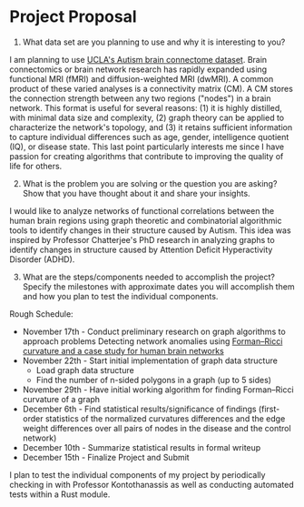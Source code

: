 # Project Proposal

1. What data set are you planning to use and why it is interesting to you?

I am planning to use [UCLA's Autism brain connectome dataset](http://umcd.humanconnectomeproject.org/umcd/default/browse_studies). Brain connectomics or brain network research has rapidly expanded using functional MRI (fMRI) and diffusion-weighted MRI (dwMRI). A common product of these varied analyses is a connectivity matrix (CM). A CM stores the connection strength between any two regions ("nodes") in a brain network. This format is useful for several reasons: (1) it is highly distilled, with minimal data size and complexity, (2) graph theory can be applied to characterize the network's topology, and (3) it retains sufficient information to capture individual differences such as age, gender, intelligence quotient (IQ), or disease state. This last point particularly interests me since I have passion for creating algorithms that contribute to improving the quality of life for others.

2. What is the problem you are solving or the question you are asking? Show that you have thought about it and share your insights.

I would like to analyze networks of functional correlations between the human brain regions using graph theoretic and combinatorial algorithmic tools to identify changes in their structure caused by Autism. This idea was inspired by Professor Chatterjee's PhD research in analyzing graphs to identify changes in structure caused by Attention Deficit Hyperactivity Disorder (ADHD).

3. What are the steps/components needed to accomplish the project? Specify the milestones with approximate dates you will accomplish them and how you plan to test the individual components.

Rough Schedule:

* November 17th - Conduct preliminary research on graph algorithms to approach problems Detecting network anomalies using [Forman–Ricci curvature and a case study for human brain networks](https://www.nature.com/articles/s41598-021-87587-z)
* November 22th - Start initial implementation of graph data structure
  * Load graph data structure
  * Find the number of n-sided polygons in a graph (up to 5 sides)
* November 29th - Have initial working algorithm for finding Forman–Ricci curvature of a graph
* December 6th - Find statistical results/significance of findings (first-order statistics of the normalized curvatures differences and the edge weight differences over all pairs of nodes in the disease and the control network)
* December 10th - Summarize statistical results in formal writeup 
* December 15th - Finalize Project and Submit 

I plan to test the individual components of my project by periodically checking in with Professor Kontothanassis as well as conducting automated tests within a Rust module.
